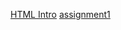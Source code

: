 [HTML Intro](/CLASS_NOTES/HTML_intro/)
[assignment1](/CLASS_ASSIGNMENT/ASSIGNMENT_1/assignment%20_1.html)
